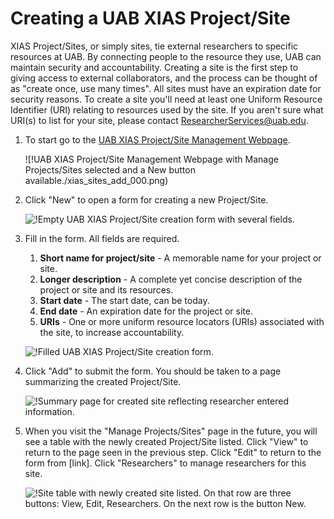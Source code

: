 # Creating a UAB XIAS Project/Site

XIAS Project/Sites, or simply sites, tie external researchers to specific resources at UAB. By connecting people to the resource they use, UAB can maintain security and accountability. Creating a site is the first step to giving access to external collaborators, and the process can be thought of as "create once, use many times". All sites must have an expiration date for security reasons. To create a site you'll need at least one Uniform Resource Identifier (URI) relating to resources used by the site. If you aren't sure what URI(s) to list for your site, please contact <ResearcherServices@uab.edu>.

1. To start go to the [UAB XIAS Project/Site Management Webpage](https://idm.uab.edu/cgi-cas/xrmi/sites).

    ![!UAB XIAS Project/Site Management Webpage with Manage Projects/Sites selected and a New button available./xias_sites_add_000.png)

2. Click "New" to open a form for creating a new Project/Site.

    ![!Empty UAB XIAS Project/Site creation form with several fields.](./images/xias_sites_add_001.png)

3. Fill in the form. All fields are required.

    1. **Short name for project/site** - A memorable name for your project or site.
    2. **Longer description** - A complete yet concise description of the project or site and its resources.
    3. **Start date** - The start date, can be today.
    4. **End date** - An expiration date for the project or site.
    5. **URIs** - One or more uniform resource locators (URIs) associated with the site, to increase accountability.

    ![!Filled UAB XIAS Project/Site creation form.](./images/xias_sites_add_002.png)

4. Click "Add" to submit the form. You should be taken to a page summarizing the created Project/Site.

    ![!Summary page for created site reflecting researcher entered information.](./images/xias_sites_add_003.png)

5. When you visit the "Manage Projects/Sites" page in the future, you will see a table with the newly created Project/Site listed. Click "View" to return to the page seen in the previous step. Click "Edit" to return to the form from \[link\]. Click "Researchers" to manage researchers for this site.

    ![!Site table with newly created site listed. On that row are three buttons: View, Edit, Researchers. On the next row is the button New.](./images/xias_sites_add_004.png)
